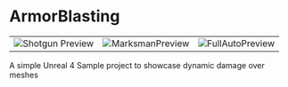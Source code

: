 # ArmorBlasting


|  |  |  |
|---|---|---|
| ![Shotgun Preview](https://github.com/LDiazN/ArmorBlasting/assets/41093870/ddd9b1ce-a067-4fad-af30-46312bd93ec7) | ![MarksmanPreview](https://github.com/LDiazN/ArmorBlasting/assets/41093870/677d39bd-e21f-4e8c-8c8f-3c5ac7b009bd) | ![FullAutoPreview](https://github.com/LDiazN/ArmorBlasting/assets/41093870/08694e93-ffe1-45bb-8cab-6ba0fa2e8cee) |



A simple Unreal 4 Sample project to showcase dynamic damage over meshes
